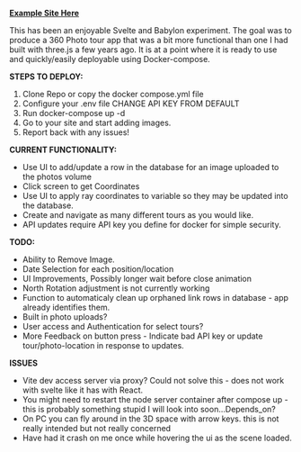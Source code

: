 [**Example Site Here**](https://demo.dispositionstudio.com/)

This has been an enjoyable Svelte and Babylon experiment.  The goal was to produce a 360 Photo tour app that was a bit more functional than one I had built with three.js a few years ago.  It is at a point where it is ready to use and quickly/easily deployable using Docker-compose.

**STEPS TO DEPLOY:**
1. Clone Repo or copy the docker compose.yml file
2. Configure your .env file CHANGE API KEY FROM DEFAULT
3. Run docker-compose up -d
4. Go to your site and start adding images.
5. Report back with any issues!

**CURRENT FUNCTIONALITY:**
- Use UI to add/update a row in the database for an image uploaded to the photos volume
- Click screen to get Coordinates
- Use UI to apply ray coordinates to variable so they may be updated into the database.
- Create and navigate as many different tours as you would like.
- API updates require API key you define for docker for simple security.

**TODO:**
- Ability to Remove Image.
- Date Selection for each position/location
- UI Improvements, Possibly longer wait before close animation
- North Rotation adjustment is not currently working
- Function to automaticaly clean up orphaned link rows in database - app already identifies them.
- Built in photo uploads?
- User access and Authentication for select tours?
- More Feedback on button press - Indicate bad API key or update tour/photo-location in response to updates.

**ISSUES**
- Vite dev access server via proxy?  Could not solve this - does not work with svelte like it has with React.
- You might need to restart the node server container after compose up - this is probably something stupid I will look into soon...Depends_on?
- On PC you can fly around in the 3D space with arrow keys. this is not really intended but not really concerned
- Have had it crash on me once while hovering the ui as the scene loaded.

